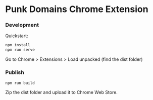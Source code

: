 # Punk Domains Chrome Extension

### Development

Quickstart:

```bash
npm install
npm run serve
```

Go to Chrome > Extensions > Load unpacked (find the dist folder)

### Publish

```bash
npm run build
```

Zip the dist folder and upload it to Chrome Web Store.